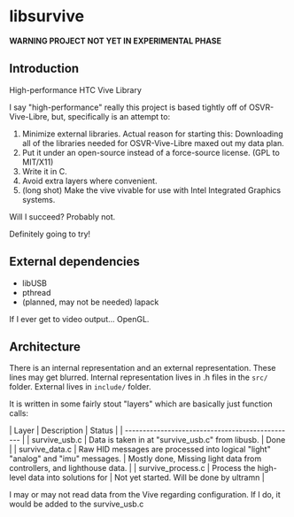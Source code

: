 # libsurvive

**WARNING PROJECT NOT YET IN EXPERIMENTAL PHASE**

## Introduction
High-performance HTC Vive Library

I say "high-performance" really this project is based tightly off of OSVR-Vive-Libre, but, specifically is an attempt to:

1) Minimize external libraries.  Actual reason for starting this: Downloading all of the libraries needed for OSVR-Vive-Libre maxed out my data plan.
2) Put it under an open-source instead of a force-source license.  (GPL to MIT/X11)
3) Write it in C.
4) Avoid extra layers where convenient.
5) (long shot) Make the vive vivable for use with Intel Integrated Graphics systems.


Will I succeed?  Probably not.

Definitely going to try!


## External dependencies

* libUSB
* pthread
* (planned, may not be needed) lapack

If I ever get to video output... OpenGL.

## Architecture

There is an internal representation and an external representation.  These lines may get blurred.  Internal representation lives in .h files in the ```src/``` folder. External lives in ```include/``` folder.  

It is written in some fairly stout "layers" which are basically just function calls:

|  Layer | Description | Status |
| ------------------------------------------------ |
| survive_usb.c | Data is taken in at "survive_usb.c" from libusb. | Done |
| survive_data.c | Raw HID messages are processed into logical "light" "analog" and "imu" messages. | Mostly done, Missing light data from controllers, and lighthouse data. |
| survive_process.c | Process the high-level data into solutions for | Not yet started.  Will be done by ultramn |

I may or may not read data from the Vive regarding configuration.  If I do, it would be added to the survive_usb.c





